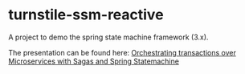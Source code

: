 # turnstile-ssm-reactive

A project to demo the spring state machine framework (3.x).

The presentation can be found here: [Orchestrating transactions over Microservices with Sagas and Spring Statemachine](https://speakerdeck.com/oleksandr82/orchestrating-transactions-over-microservices-with-sagas-and-spring-statemachine)
